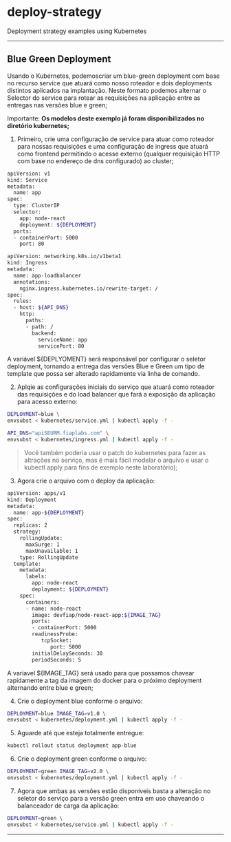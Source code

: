 # deploy-strategy
Deployment strategy examples using Kubernetes

---

## Blue Green Deployment

Usando o Kubernetes, podemoscriar um blue-green deployment com base no recurso service que atuará como nosso roteador e dois deployments distintos aplicados na implantação. Neste formato podemos alternar o Selector do service para rotear as requisições na aplicação entre as entregas nas versões blue e green;

Importante: **Os modelos deste exemplo já foram disponibilizados no diretório kubernetes;**

1. Primeiro, crie uma configuração de service para atuar como roteador para nossas requisições e uma configuração de ingress que atuará como frontend permitindo o acesse externo (qualquer requisição HTTP com base no endereço de dns configurado) ao cluster;

```sh
apiVersion: v1
kind: Service
metadata:
  name: app
spec:
  type: ClusterIP
  selector:
    app: node-react
    deployment: ${DEPLOYMENT}
  ports:
  - containerPort: 5000
    port: 80
```

```sh
apiVersion: networking.k8s.io/v1beta1
kind: Ingress
metadata:
  name: app-loadbalancer
  annotations:
    nginx.ingress.kubernetes.io/rewrite-target: /
spec:
  rules:
  - host: ${API_DNS}
    http:
      paths:
      - path: /
        backend:
          serviceName: app
          servicePort: 80
```


A variável ${DEPLYOMENT} será responsável por configurar o seletor deployment, tornando a entrega das versões Blue e Green um tipo de template que possa ser alterado rapidamente via linha de comando.

2. Aplqie as configurações iniciais do serviço que atuará como roteador das requisições e do load balancer que fará a exposição da aplicação para acesso externo:

```sh
DEPLOYMENT=blue \
envsubst < kubernetes/service.yml | kubectl apply -f -

API_DNS="apiSEURM.fiaplabs.com" \
envsubst < kubernetes/ingress.yml | kubectl apply -f -
```

> Você também poderia usar o patch do kubernetes para fazer as altrações no serviço, mas é mais fácil modelar o arquivo e usar o kubectl apply para fins de exemplo neste laboratório);

3. Agora crie o arquivo com o deploy da aplicação:

```sh
apiVersion: apps/v1
kind: Deployment
metadata:
  name: app-${DEPLOYMENT}
spec:
  replicas: 2
  strategy:
    rollingUpdate:
      maxSurge: 1
      maxUnavailable: 1
    type: RollingUpdate
  template:
    metadata:
      labels:
        app: node-react
        deployment: ${DEPLOYMENT}
    spec:
      containers:
      - name: node-react
        image: devfiap/node-react-app:${IMAGE_TAG}
        ports:
        - containerPort: 5000
        readinessProbe:
           tcpSocket:
              port: 5000
        initialDelaySeconds: 30
        periodSeconds: 5
```

A variavel ${IMAGE_TAG} será usado para que possamos chavear rapidamente a tag da imagem do docker para o próximo deployment alternando entre blue e green;

4. Crie o deployment blue conforme o arquivo:

```sh
DEPLOYMENT=blue IMAGE_TAG=v1.0 \
envsubst < kubernetes/deployment.yml | kubectl apply -f -
```

5. Aguarde até que esteja totalmente entregue:

```sh
kubectl rollout status deployment app-blue
```

6. Crie o deployment green conforme o arquivo:

```sh
DEPLOYMENT=green IMAGE_TAG=v2.0 \
envsubst < kubernetes/deployment.yml | kubectl apply -f -
```

7. Agora que ambas as versões estão disponíveis basta a alteração no seletor do serviço para a versão green entra em uso chaveando o balanceador de carga da aplicação:

```sh
DEPLOYMENT=green \
envsubst < kubernetes/service.yml | kubectl apply -f -
```

---
